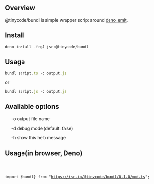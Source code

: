 ## Overview
@tinycode/bundl is simple wrapper script around [deno_emit](https://deno.land/x/emit@0.40.0).

## Install
```typescript
deno install -frgA jsr:@tinycode/bundl
```

## Usage
```typescript
bundl script.ts -o output.js
```
or
```typescript
bundl script.js -o output.js
```

<h2>Available options</h2>
<div style="margin-left:20px;">
<p>-o   output file name</p>
<p>-d   debug mode (default: false)</p>
<p>-h   show this help message</p>
</div>


<h2>Usage(in browser, Deno)</h2>
<pre><code>

import {bundl} from "https://jsr.io/@tinycode/bundl/0.1.0/mod.ts";

</code></pre>
